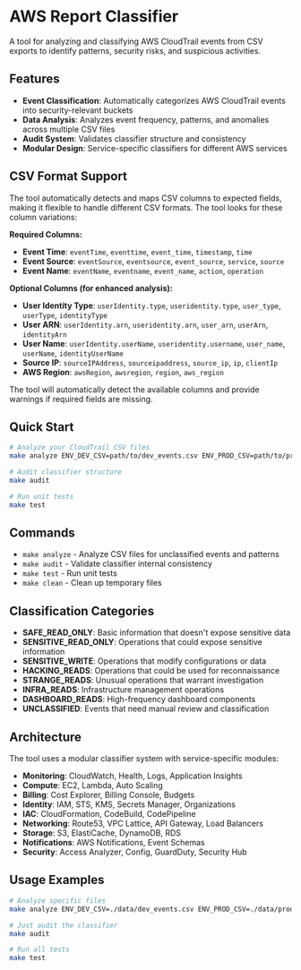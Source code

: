 # AWS Report Classifier

A tool for analyzing and classifying AWS CloudTrail events from CSV exports to identify patterns, security risks, and suspicious activities.

## Features

- **Event Classification**: Automatically categorizes AWS CloudTrail events into security-relevant buckets
- **Data Analysis**: Analyzes event frequency, patterns, and anomalies across multiple CSV files
- **Audit System**: Validates classifier structure and consistency
- **Modular Design**: Service-specific classifiers for different AWS services

## CSV Format Support

The tool automatically detects and maps CSV columns to expected fields, making it flexible to handle different CSV formats. The tool looks for these column variations:

**Required Columns:**
- **Event Time**: `eventTime`, `eventtime`, `event_time`, `timestamp`, `time`
- **Event Source**: `eventSource`, `eventsource`, `event_source`, `service`, `source`  
- **Event Name**: `eventName`, `eventname`, `event_name`, `action`, `operation`

**Optional Columns (for enhanced analysis):**
- **User Identity Type**: `userIdentity.type`, `useridentity.type`, `user_type`, `userType`, `identityType`
- **User ARN**: `userIdentity.arn`, `useridentity.arn`, `user_arn`, `userArn`, `identityArn`
- **User Name**: `userIdentity.userName`, `useridentity.username`, `user_name`, `userName`, `identityUserName`
- **Source IP**: `sourceIPAddress`, `sourceipaddress`, `source_ip`, `ip`, `clientIp`
- **AWS Region**: `awsRegion`, `awsregion`, `region`, `aws_region`

The tool will automatically detect the available columns and provide warnings if required fields are missing.

## Quick Start

```bash
# Analyze your CloudTrail CSV files
make analyze ENV_DEV_CSV=path/to/dev_events.csv ENV_PROD_CSV=path/to/prod_events.csv

# Audit classifier structure
make audit

# Run unit tests
make test
```

## Commands

- `make analyze` - Analyze CSV files for unclassified events and patterns
- `make audit` - Validate classifier internal consistency
- `make test` - Run unit tests
- `make clean` - Clean up temporary files

## Classification Categories

- **SAFE_READ_ONLY**: Basic information that doesn't expose sensitive data
- **SENSITIVE_READ_ONLY**: Operations that could expose sensitive information
- **SENSITIVE_WRITE**: Operations that modify configurations or data
- **HACKING_READS**: Operations that could be used for reconnaissance
- **STRANGE_READS**: Unusual operations that warrant investigation
- **INFRA_READS**: Infrastructure management operations
- **DASHBOARD_READS**: High-frequency dashboard components
- **UNCLASSIFIED**: Events that need manual review and classification

## Architecture

The tool uses a modular classifier system with service-specific modules:

- **Monitoring**: CloudWatch, Health, Logs, Application Insights
- **Compute**: EC2, Lambda, Auto Scaling
- **Billing**: Cost Explorer, Billing Console, Budgets
- **Identity**: IAM, STS, KMS, Secrets Manager, Organizations
- **IAC**: CloudFormation, CodeBuild, CodePipeline
- **Networking**: Route53, VPC Lattice, API Gateway, Load Balancers
- **Storage**: S3, ElastiCache, DynamoDB, RDS
- **Notifications**: AWS Notifications, Event Schemas
- **Security**: Access Analyzer, Config, GuardDuty, Security Hub

## Usage Examples

```bash
# Analyze specific files
make analyze ENV_DEV_CSV=./data/dev_events.csv ENV_PROD_CSV=./data/prod_events.csv

# Just audit the classifier
make audit

# Run all tests
make test
```
